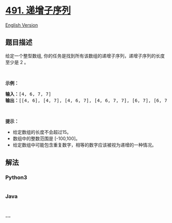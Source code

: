 # [491. 递增子序列](https://leetcode-cn.com/problems/increasing-subsequences)

[English Version](https://github.com/yanglr/leetcode-ac/blob/master/assets/0400-0499/0491.Increasing%20Subsequences/README_EN.md)

## 题目描述

<!-- 这里写题目描述 -->

<p>给定一个整型数组, 你的任务是找到所有该数组的递增子序列，递增子序列的长度至少是 2 。</p>

<p> </p>

<p><strong>示例：</strong></p>

<pre>
<strong>输入：</strong>[4, 6, 7, 7]
<strong>输出：</strong>[[4, 6], [4, 7], [4, 6, 7], [4, 6, 7, 7], [6, 7], [6, 7, 7], [7,7], [4,7,7]]</pre>

<p> </p>

<p><strong>提示：</strong></p>

<ul>
	<li>给定数组的长度不会超过15。</li>
	<li>数组中的整数范围是 [-100,100]。</li>
	<li>给定数组中可能包含重复数字，相等的数字应该被视为递增的一种情况。</li>
</ul>


## 解法

<!-- 这里可写通用的实现逻辑 -->

<!-- tabs:start -->

### **Python3**

<!-- 这里可写当前语言的特殊实现逻辑 -->

```python

```

### **Java**

<!-- 这里可写当前语言的特殊实现逻辑 -->

```java

```

### **...**

```

```

<!-- tabs:end -->

